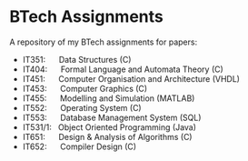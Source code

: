 # BTech Assignments
A repository of my BTech assignments for papers:
* IT351: &nbsp;&nbsp;&nbsp;&nbsp; Data Structures (C)
* IT404: &nbsp;&nbsp;&nbsp;&nbsp; Formal Language and Automata Theory (C)
* IT451: &nbsp;&nbsp;&nbsp;&nbsp; Computer Organisation and Architecture (VHDL)
* IT453: &nbsp;&nbsp;&nbsp;&nbsp; Computer Graphics (C)
* IT455: &nbsp;&nbsp;&nbsp;&nbsp; Modelling and Simulation (MATLAB)
* IT552: &nbsp;&nbsp;&nbsp;&nbsp; Operating System (C)
* IT553: &nbsp;&nbsp;&nbsp;&nbsp; Database Management System (SQL)
* IT531/1:                 &nbsp; Object Oriented Programming (Java)
* IT651: &nbsp;&nbsp;&nbsp;&nbsp; Design & Analysis of Algorithms (C)
* IT652: &nbsp;&nbsp;&nbsp;&nbsp; Compiler Design (C)
